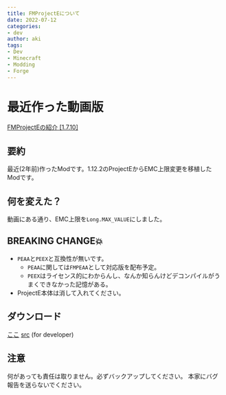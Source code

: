 ```yaml
---
title: FMProjectEについて
date: 2022-07-12
categories:
- dev
author: aki
tags:
- Dev
- Minecraft
- Modding
- Forge
---
```


# 最近作った動画版

<script type="application/javascript" src="https://embed.nicovideo.jp/watch/sm40731600/script?w=640&h=360"></script><noscript><a href="https://www.nicovideo.jp/watch/sm40731600">FMProjectEの紹介 [1.7.10]</a></noscript>

## 要約

最近(2年前)作ったModです。1.12.2のProjectEからEMC上限変更を移植したModです。

## 何を変えた？

動画にある通り、EMC上限を``Long.MAX_VALUE``にしました。

## BREAKING CHANGE💥

* ``PEAA``と``PEEX``と互換性が無いです。
  * ``PEAA``に関しては``FMPEAA``として対応版を配布予定。
  * ``PEEX``はライセンス的にわからんし、なんか知らんけどデコンパイルがうまくできなかった記憶がある。
* ProjectE本体は消して入れてください。

## ダウンロード

[ここ](https://www.curseforge.com/minecraft/mc-mods/fmprojecte-fmpe)
[src](https://lab.teamblackcrystal.com/aki/fmprojecte) (for developer)

## 注意

何があっても責任は取りません。必ずバックアップしてください。
本家にバグ報告を送らないでください。